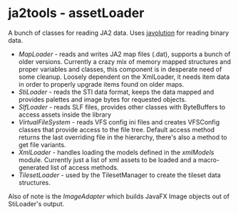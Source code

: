 # ja2tools - assetLoader
A bunch of classes for reading JA2 data. Uses [javolution](https://github.com/javolution/javolution) for reading binary data.

- *MapLoader* - reads and writes JA2 map files (.dat), supports a bunch of older versions. Currently a crazy mix of memory mapped structures and proper variables and classes, this component is in desperate need of some cleanup. Loosely dependent on the XmlLoader, it needs item data in order to properly upgrade items found on older maps.
- *StiLoader* - reads the STI data format, keeps the data mapped and provides palettes and image bytes for requested objects.
- *SlfLoader* - reads SLF files, provides other classes with ByteBuffers to access assets inside the library
- *VirtualFileSystem* - reads VFS config ini files and creates VFSConfig classes that provide access to the file tree. Default access method returns the last overriding file in the hierarchy, there's also a method to get file variants.
- *XmlLoader* - handles loading the models defined in the *xmlModels* module. Currently just a list of xml assets to be loaded and a macro-generated list of access methods.
- *TilesetLoader* - used by the TilesetManager to create the tileset data structures.

Also of note is the *ImageAdapter* which builds JavaFX Image objects out of StiLoader's output.


